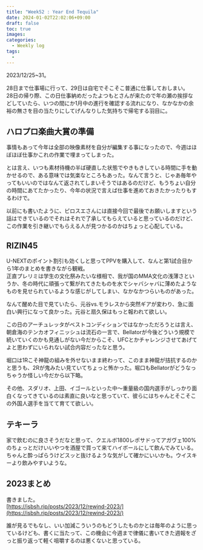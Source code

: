 ```yaml
---
title: "Week52 : Year End Tequila"
date: 2024-01-02T22:02:06+09:00
draft: false
toc: true
images:
categories:
  - Weekly log
tags:
  - 
---
```

2023/12/25~31。

28日まで仕事場に行って、29日は自宅でそこそこ普通に仕事しておしまい。  
28日の帰り際、この日仕事納めだったよつもとさんが来たので年の瀬の挨拶などしていたら、いつの間にか1月中の進行を確認する流れになり、なかなかの余裕の無さを目の当たりにしてげんなりした気持ちで帰宅する羽目に。

## ハロプロ楽曲大賞の準備

事情もあって今年は全部の映像素材を自分が編集する事になったので、今週はほぼほぼ仕事かこれの作業で埋まってしまった。

とは言え、いつも素材待機の半ば硬直した状態でやきもきしている時間に手を動かせるので、ある意味では気楽なところもあった。なんて言うと、じゃあ毎年やってもいいのではなんて返されてしまいそうではあるのだけど、もうちょい自分の時間にあてたかったり、今年の状況で言えば仕事を進めておきたかったりもするわけで。

以前にも書いたように、ピロスエさんには直接今回で最後でお願いしますという話はできているのでそれはそれで了承してもらえていると思っているのだけど、この作業を引き継いでもらえる人が見つかるのかはちょっと心配している。

## RIZIN45

U-NEXTのポイント割引も効くしと思ってPPVを購入して、なんと第1試合目から1年のまとめを書きながら観戦。  
正直プレリミは学生の文化祭みたいな様相で、我が国のMMA文化の浅薄さというか、冬の時代に頑張って繋がれてきたものを水でシャバシャバに薄めたようなものを見せられているような感じがしてしまい、なかなかつらいものがあった。

なんて醒めた目で見ていたら、元谷vs.モラレスから突然ギアが変わり、急に面白い興行になって良かった。元谷と扇久保はもっと報われて欲しい。

この日のアーチュレッタがベストコンディションではなかっただろうとは言え、朝倉海のテンカオフィニッシュは流石の一言で、Bellatorが今後どういう規模で続いていくのかも見通しがない今だからこそ、UFCとかチャレンジさせてあげてよと思わずにいられない試合内容だったなと思う。

堀口は1Rこそ神龍の組みを外せないまま終わって、このまま神龍が拮抗するのかと思うも、2Rが鬼みたい見ていてちょっと怖かった。堀口もBellatorがどうなっちゃうか怪しい今だから以下略。

その他、スダリオ、上田、イゴールといった中～重量級の国内選手がしっかり面白くなってきているのは素直に良いなと思っていて、彼らにはちゃんとそこそこの外国人選手を当てて育てて欲しい。

## テキーラ

家で飲むのに良さそうだなと思って、クエルボ1800レポサドってアガヴェ100%のちょっとだけいいやつを酒屋で買って来てハイボールにして飲んでみている。  
ちゃんと酔っぱらうけどスッと抜けるような気がして確かにいいかも。ウイスキーより飲みやすいような。

## 2023まとめ

書きました。  
[https://isbsh.rip/posts/2023/12/rewind-2023/](https://isbsh.rip/posts/2023/12/rewind-2023/)

誰が見るでもなし、いい加減こういうのもどうしたものかとは毎年のように思っているけども、書くに当たって、この機会に今週まで律儀に書いてきた週報をざっと振り返って軽く咀嚼するのは悪くないと思っている。
